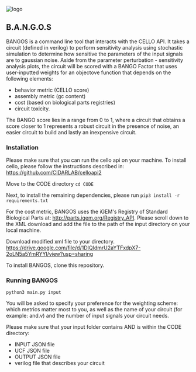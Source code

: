 ![logo](https://user-images.githubusercontent.com/57968955/116004476-cada0b00-a5d0-11eb-8d07-da368cd8bfe6.png)
## B.A.N.G.O.S  

BANGOS is a command line tool that interacts with the CELLO API. It takes a circuit (defined in verilog) to perform sensitivity analysis using stochastic simulation to determine how sensitive the parameters of the input signals are to gaussian noise. Aside from the parameter perturbation - sensitivity analysis plots, the circuit will be scored with a BANGO Factor that uses user-inputted weights for an objectove function that depends on the following elements:
- behavior metric (CELLO score)
- assembly metric (gc content)
- cost (based on biological parts registries) 
-  circuit toxicity. 

The BANGO score lies in a range from 0 to 1, where a circuit that obtains a score closer to 1 represents a robust circuit in the presence of noise, an easier circuit to build and lastly an inexpensive circuit. 

### Installation 
Please make sure that you can run the cello api on your machine. To install cello, please follow the instructions described in: https://github.com/CIDARLAB/celloapi2

Move to the CODE directory
`cd CODE`

Next, to install the remaining dependencies, please run 
`pip3 install -r requirements.txt`

For the cost metric, BANGOS uses the iGEM's Registry of Standard Biological Parts at: http://parts.igem.org/Registry_API. Please scroll down to the XML download and add the file to the path of the input directory on your local machine. 

Download modified xml file to your directory. https://drive.google.com/file/d/1DIQIdmrU2aYTFxdpX7-2oLN5a5YmRYYl/view?usp=sharing

To install BANGOS, clone this repository. 

### Running BANGOS

`python3 main.py input`

You will be asked to specify your preference for the weighting scheme: which metrics matter most to you, as well as the name of your circuit (for example: and.v) and the number of input signals your circuit needs. 

Please make sure that your input folder contains AND is within the CODE directory:
- INPUT JSON file
- UCF JSON file
- OUTPUT JSON file
- verilog file that describes your circuit 




